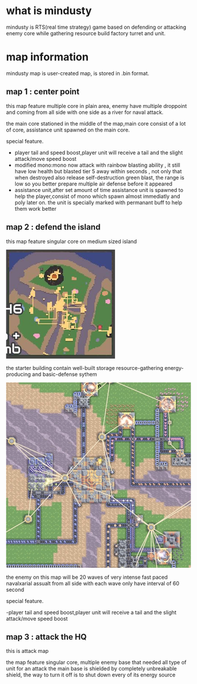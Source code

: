 # what is mindusty

mindusty is RTS(real time strategy) game based on defending or attacking enemy core while gathering resource build factory turret and unit.

# map information

mindusty map is user-created map, is stored in .bin format.

## map 1 : center point

this map feature multiple core in plain area, enemy have multiple droppoint and coming from all side with one side as a river for naval attack.  

the main core stationed in the middle of the map,main core consist of a lot of core, assistance unit spawned on the main core.

special feature. 

- player tail and speed boost,player unit will receive a tail and the slight attack/move speed boost
- modified mono:mono now attack with rainbow blasting ability , it still have low health but blasted tier 5 away within seconds , not only that when destroyed also release self-destruction green blast, the range is low so you better prepare multiple air defense before it appeared
- assistance unit,after set amount of time assistance unit is spawned to help the player,consist of mono which spawn almost immediatly and poly later on. the unit is specially marked with permanant buff to help them work better
## map 2 : defend the island

this map feature singular core on medium sized island

![defense island minimap](./IMG_1258.jpeg)

the starter building contain well-built storage resource-gathering energy-producing and basic-defense sythem

![defense island starter core](./IMG_1260.jpeg)

the enemy on this map will be 20 waves of very intense fast paced navalxarial assualt from all side with each wave only have interval of 60 second

special feature. 

-player tail and speed boost,player unit will receive a tail and the slight attack/move speed boost

## map 3 : attack the HQ

this is attack map

the map feature singular core, multiple enemy base that needed all type of unit for an attack the main base is shielded by completely unbreakable shield, the way to turn it off is to shut down every of its energy source
